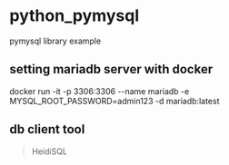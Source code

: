 # python_pymysql
pymysql library example

## setting mariadb server with docker

  docker run -it -p 3306:3306 --name mariadb -e MYSQL_ROOT_PASSWORD=admin123 -d mariadb:latest



## db client tool
> HeidiSQL

